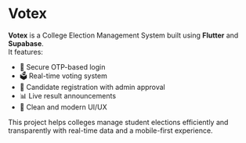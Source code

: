 # Votex

**Votex** is a College Election Management System built using **Flutter** and **Supabase**.  
It features:

- 🔐 Secure OTP-based login  
- 🗳️ Real-time voting system  
- 🧾 Candidate registration with admin approval  
- 📊 Live result announcements  
- 🎨 Clean and modern UI/UX  

This project helps colleges manage student elections efficiently and transparently with real-time data and a mobile-first experience.
